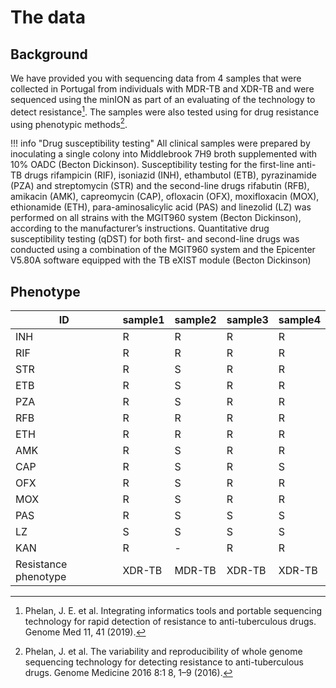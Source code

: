 # The data

## Background

We have provided you with sequencing data from 4 samples that were collected in Portugal from individuals with MDR-TB and XDR-TB and were sequenced using the minION as part of an evaluating of the technology to detect resistance[^1]. The samples were also tested using for drug resistance using phenotypic methods[^2]. 

!!! info "Drug susceptibility testing"
    All clinical samples were prepared by inoculating a single colony into Middlebrook 7H9 broth supplemented with 10% OADC (Becton Dickinson). Susceptibility testing for the first-line anti-TB drugs rifampicin (RIF), isoniazid (INH), ethambutol (ETB), pyrazinamide (PZA) and streptomycin (STR) and the second-line drugs rifabutin (RFB), amikacin (AMK), capreomycin (CAP), ofloxacin (OFX), moxifloxacin (MOX), ethionamide (ETH), para-aminosalicylic acid (PAS) and linezolid (LZ) was performed on all strains with the MGIT960 system (Becton Dickinson), according to the manufacturer’s instructions. Quantitative drug susceptibility testing (qDST) for both first- and second-line drugs was conducted using a combination of the MGIT960 system and the Epicenter V5.80A software equipped with the TB eXIST module (Becton Dickinson)

## Phenotype

| ID                   | sample1 | sample2   | sample3   | sample4   |
|----------------------|--------|--------|--------|--------|
| INH                  | R      | R      | R      | R      |
| RIF                  | R      | R      | R      | R      |
| STR                  | R      | S      | R      | R      |
| ETB                  | R      | S      | R      | R      |
| PZA                  | R      | S      | R      | R      |
| RFB                  | R      | R      | R      | R      |
| ETH                  | R      | R      | R      | R      |
| AMK                  | R      | S      | R      | R      |
| CAP                  | R      | S      | R      | S      |
| OFX                  | R      | S      | R      | R      |
| MOX                  | R      | S      | R      | R      |
| PAS                  | R      | S      | S      | S      |
| LZ                   | S      | S      | S      | S      |
| KAN                  | R      | -      | R      | R      |
| Resistance phenotype | XDR-TB | MDR-TB | XDR-TB | XDR-TB |


[^1]: Phelan, J. E. et al. Integrating informatics tools and portable sequencing technology for rapid detection of resistance to anti-tuberculous drugs. Genome Med 11, 41 (2019).

[^2]: Phelan, J. et al. The variability and reproducibility of whole genome sequencing technology for detecting resistance to anti-tuberculous drugs. Genome Medicine 2016 8:1 8, 1–9 (2016).